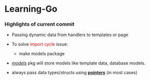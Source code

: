 # Learning-Go

### Highlights of current commit

- Passing dynamic data from handlers to templates or page

- To solve <span style="color:red">import cycle</span> issue:

  - make models package

- <u><em>models</em></u> pkg will store models like template data, database models.

- always pass data types/structs using <u><b>pointers</b></u> (in most cases)
